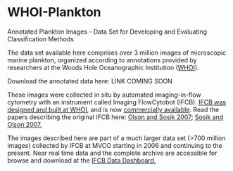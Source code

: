 # WHOI-Plankton
Annotated Plankton Images - Data Set for Developing and Evaluating Classification Methods

The data set available here comprises over 3 million images of microscopic marine plankton, organized according to annotations provided by researchers at the Woods Hole Oceanographic Institution ([WHOI](https://www.whoi.edu)).

Download the annotated data here: LINK COMING SOON

These images were collected in situ by automated imaging-in-flow cytometry with an instrument called Imaging FlowCytobot (IFCB). [IFCB was designed and built at WHOI]( http://www.whoi.edu/oceanus/feature/building-an-automated-underwater-microscope), and is now [commercially available]( http://www.mclanelabs.com/master_page/product-type/samplers/imaging-flowcytobot). Read the papers describing the original IFCB here: [Olson and Sosik 2007]( http://onlinelibrary.wiley.com/doi/10.4319/lom.2007.5.195/epdf); [Sosik and Olson 2007.]( http://onlinelibrary.wiley.com/doi/10.4319/lom.2007.5.204/epdf)

The images described here are part of a much larger data set (>700 million images) collected by IFCB at MVCO starting in 2006 and continuing to the present. Near real time data and the complete archive are accessible for browse and download at the [IFCB Data Dashboard.](http://ifcb-data.whoi.edu/mvco)




